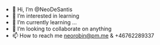 - 👋 Hi, I’m @NeoDeSantis
- 👀 I’m interested in learning
- 🌱 I’m currently learning ...
- 💞️ I’m looking to collaborate on anything
- 📫 How to reach me neorobin@pm.me & +46762289337

<!---
NeoDeSantis/NeoDeSantis is a ✨ special ✨ repository because its `README.md` (this file) appears on your GitHub profile.
You can click the Preview link to take a look at your changes.
--->
